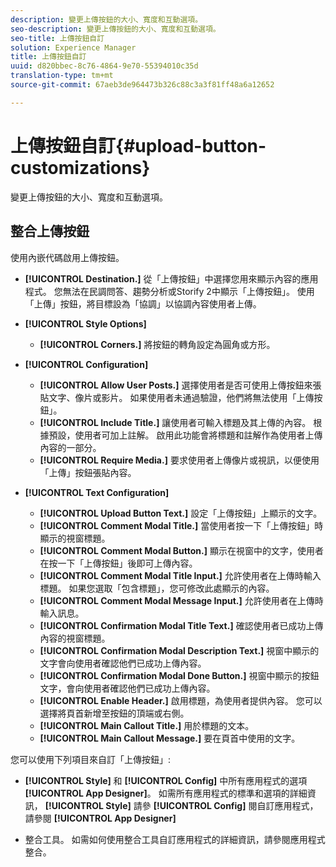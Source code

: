 ```yaml
---
description: 變更上傳按鈕的大小、寬度和互動選項。
seo-description: 變更上傳按鈕的大小、寬度和互動選項。
seo-title: 上傳按鈕自訂
solution: Experience Manager
title: 上傳按鈕自訂
uuid: d820bbec-8c76-4864-9e70-55394010c35d
translation-type: tm+mt
source-git-commit: 67aeb3de964473b326c88c3a3f81ff48a6a12652

---
```



# 上傳按鈕自訂{#upload-button-customizations}

變更上傳按鈕的大小、寬度和互動選項。

## 整合上傳按鈕

使用內嵌代碼啟用上傳按鈕。

* **[!UICONTROL Destination.]** 從「上傳按鈕」中選擇您用來顯示內容的應用程式。 您無法在民調問答、趨勢分析或Storify 2中顯示「上傳按鈕」。 使用「上傳」按鈕，將目標設為「協調」以協調內容使用者上傳。
* **[!UICONTROL Style Options]**

   * **[!UICONTROL Corners.]** 將按鈕的轉角設定為圓角或方形。

* **[!UICONTROL Configuration]**

   * **[!UICONTROL Allow User Posts.]** 選擇使用者是否可使用上傳按鈕來張貼文字、像片或影片。 如果使用者未通過驗證，他們將無法使用「上傳按鈕」。
   * **[!UICONTROL Include Title.]** 讓使用者可輸入標題及其上傳的內容。 根據預設，使用者可加上註解。 啟用此功能會將標題和註解作為使用者上傳內容的一部分。
   * **[!UICONTROL Require Media.]** 要求使用者上傳像片或視訊，以便使用「上傳」按鈕張貼內容。

* **[!UICONTROL Text Configuration]**

   * **[!UICONTROL Upload Button Text.]** 設定「上傳按鈕」上顯示的文字。
   * **[!UICONTROL Comment Modal Title.]** 當使用者按一下「上傳按鈕」時顯示的視窗標題。
   * **[!UICONTROL Comment Modal Button.]** 顯示在視窗中的文字，使用者在按一下「上傳按鈕」後即可上傳內容。
   * **[!UICONTROL Comment Modal Title Input.]** 允許使用者在上傳時輸入標題。 如果您選取「包含標題」，您可修改此處顯示的內容。
   * **[!UICONTROL Comment Modal Message Input.]** 允許使用者在上傳時輸入訊息。
   * **[!UICONTROL Confirmation Modal Title Text.]** 確認使用者已成功上傳內容的視窗標題。
   * **[!UICONTROL Confirmation Modal Description Text.]** 視窗中顯示的文字會向使用者確認他們已成功上傳內容。
   * **[!UICONTROL Confirmation Modal Done Button.]** 視窗中顯示的按鈕文字，會向使用者確認他們已成功上傳內容。
   * **[!UICONTROL Enable Header.]** 啟用標題，為使用者提供內容。 您可以選擇將頁首新增至按鈕的頂端或右側。
   * **[!UICONTROL Main Callout Title.]** 用於標題的文本。
   * **[!UICONTROL Main Callout Message.]** 要在頁首中使用的文字。

您可以使用下列項目來自訂「上傳按鈕」:

* **[!UICONTROL Style]** 和 **[!UICONTROL Config]** 中所有應用程式的選項 **[!UICONTROL App Designer]**。 如需所有應用程式的標準和選項的詳細資訊， **[!UICONTROL Style]** 請參 **[!UICONTROL Config]** 閱自訂應用程式，請參閱 **[!UICONTROL App Designer]**

* 整合工具。 如需如何使用整合工具自訂應用程式的詳細資訊，請參閱應用程式整合。

